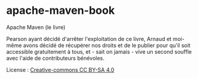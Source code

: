 apache-maven-book
=================

Apache Maven (le livre)

Pearson ayant décidé d'arrêter l'exploitation de ce livre, Arnaud et moi-même avons décidé de récupérer nos droits et de le publier pour qu'il soit accessible gratuitement à tous, et - sait on jamais - vive un second souffle avec l'aide de contributeurs bénévoles.

License : [Creative-commons CC BY-SA 4.0](http://creativecommons.org/licenses/by-nc-sa/4.0/deed.fr)
